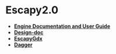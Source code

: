 # Escapy2.0 
   * <a href="https://github.com/henryco/Escapy-des-doc">**Engine Documentation and User Guide**</a>
   * <a href="https://github.com/henryco/Escapy-des-doc">**Design-doc**</a>
   * <a href="https://github.com/henryco/Escapy">**EscapyGdx**</a>
   * <a href="http://square.github.io/dagger/">**Dagger**</a>

